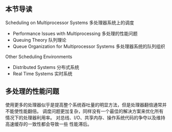 ## 本节导读

Scheduling on Multiprocessor Systems 多处理器系统上的调度
- Performance Issues with Multiprocessing 多处理的性能问题
- Queuing Theory 队列理论
- Queue Organization for Multiprocessor Systems 多处理器系统的队列组织

Other Scheduling Environments 
- Distributed Systems 分布式系统
- Real Time Systems 实时系统


## 多处理的性能问题 

使用更多的处理器似乎是提高整个系统吞吐量的明显方法，但是处理器翻倍通常并不能使性能翻倍。
调度问题更加复杂，同样没有一个最佳的解决方案来优化所有情况下的处理器利用率。
对总线、I/O、共享内存、操作系统代码的争夺以及维持高速缓存的一致性都会导致一些 性能滞后。











